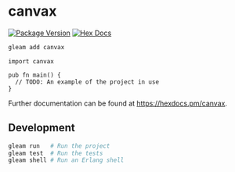 # canvax

[![Package Version](https://img.shields.io/hexpm/v/canvax)](https://hex.pm/packages/canvax)
[![Hex Docs](https://img.shields.io/badge/hex-docs-ffaff3)](https://hexdocs.pm/canvax/)

```sh
gleam add canvax
```
```gleam
import canvax

pub fn main() {
  // TODO: An example of the project in use
}
```

Further documentation can be found at <https://hexdocs.pm/canvax>.

## Development

```sh
gleam run   # Run the project
gleam test  # Run the tests
gleam shell # Run an Erlang shell
```
